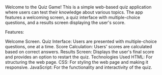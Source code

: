 
Welcome to the Quiz Game! This is a simple web-based quiz application where users can test their knowledge about various topics. The app features a welcoming screen, a quiz interface with multiple-choice questions, and a results screen displaying the user's score.

Features:

Welcome Screen.
Quiz Interface: Users are presented with multiple-choice questions, one at a time.
Score Calculation: Users' scores are calculated based on correct answers.
Results Screen: Displays the user's final score and provides an option to restart the quiz.
Technologies Used
HTML: For structuring the web page.
CSS: For styling the web page and making it responsive.
JavaScript: For the functionality and interactivity of the quiz.
